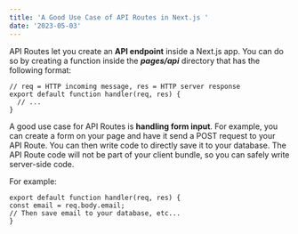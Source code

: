 ```yaml
---
title: 'A Good Use Case of API Routes in Next.js '
date: '2023-05-03'
---
```


API Routes let you create an **API endpoint** inside a Next.js app. You can do so by creating a function inside the **_pages/api_** directory that has the following format:

```
// req = HTTP incoming message, res = HTTP server response
export default function handler(req, res) {
  // ...
}
```

A good use case for API Routes is **handling form input**. For example, you can create a form on your page and have it send a POST request to your API Route. You can then write code to directly save it to your database. The API Route code will not be part of your client bundle, so you can safely write server-side code.

For example:

```
export default function handler(req, res) {
const email = req.body.email;
// Then save email to your database, etc...
}
```
